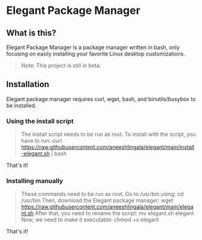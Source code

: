 # Elegant Package Manager
## What is this?
Elegant Package Manager is a package manager written in bash, only focusing on easily installing your favorite Linux desktop customizations.
> Note: This project is still in beta.

## Installation
Elegant package manager requires curl, wget, bash, and binutils/busybox to be installed.
### Using the install script
> The install script needs to be run as root.
To install with the script, you have to run:
curl https://raw.githubusercontent.com/aneeshlingala/elegant/main/install-elegant.sh | bash

That's it!
### Installing manually
> These commands need to be run as root.
Go to /usr/bin using: cd /usr/bin
Then, download the Elegant package manager: wget https://raw.githubusercontent.com/aneeshlingala/elegant/main/elegant.sh
After that, you need to rename the script: mv elegant.sh elegant
Now, we need to make it executable: chmod +x elegant

That's it!

